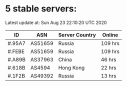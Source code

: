 # 5 stable servers:

Latest update at: Sun Aug 23 22:10:20 UTC 2020

| ID | ASN | Server Country | Online |
| -- | --- | -------------- | ------ |
| #.95A7 | AS51659 | Russia | 109 hrs |
| #.FEBE | AS51659 | Russia | 109 hrs |
| #.A89B | AS37963 | China | 46 hrs |
| #.618B | AS4594 | Hong Kong | 22 hrs |
| #.1F2B | AS49392 | Russia | 13 hrs |

